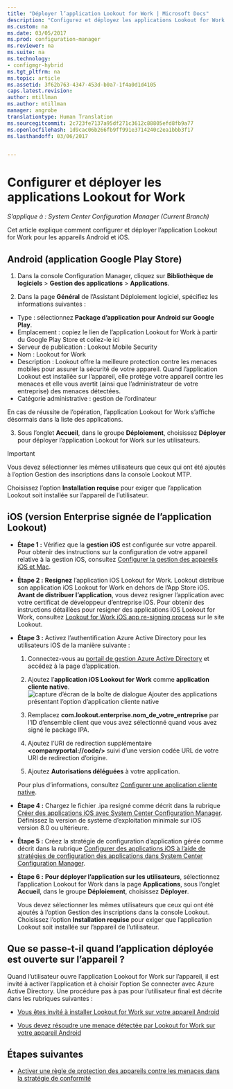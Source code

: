 ```yaml
---
title: "Déployer l’application Lookout for Work | Microsoft Docs"
description: "Configurez et déployez les applications Lookout for Work."
ms.custom: na
ms.date: 03/05/2017
ms.prod: configuration-manager
ms.reviewer: na
ms.suite: na
ms.technology:
- configmgr-hybrid
ms.tgt_pltfrm: na
ms.topic: article
ms.assetid: 3f62b763-4347-453d-b0a7-1f4a0d1d4105
caps.latest.revision: 
author: mtillman
ms.author: mtillman
manager: angrobe
translationtype: Human Translation
ms.sourcegitcommit: 2c723fe7137a95df271c3612c88805efd8fb9a77
ms.openlocfilehash: 1d9cac06b266fb9ff991e3714240c2ea1bbb3f17
ms.lasthandoff: 03/06/2017


---
```

# <a name="configure-and-deploy-lookout-for-work-apps"></a>Configurer et déployer les applications Lookout for Work

*S’applique à : System Center Configuration Manager (Current Branch)*

Cet article explique comment configurer et déployer l’application Lookout for Work pour les appareils Android et iOS.

## <a name="android-google-play-store-app"></a>Android (application Google Play Store)
1.  Dans la console Configuration Manager, cliquez sur **Bibliothèque de logiciels** > **Gestion des applications** > **Applications**.

2.  Dans la page **Général** de l’Assistant Déploiement logiciel, spécifiez les informations suivantes :
  * Type : sélectionnez **Package d’application pour Android sur Google Play**.
  * Emplacement : copiez le lien de l’application Lookout for Work à partir du Google Play Store et collez-le ici
  * Serveur de publication : Lookout Mobile Security
  * Nom : Lookout for Work
  * Description : Lookout offre la meilleure protection contre les menaces mobiles pour assurer la sécurité de votre appareil. Quand l’application Lookout est installée sur l’appareil, elle protège votre appareil contre les menaces et elle vous avertit (ainsi que l’administrateur de votre entreprise) des menaces détectées.
  * Catégorie administrative : gestion de l’ordinateur

  En cas de réussite de l’opération, l’application Lookout for Work s’affiche désormais dans la liste des applications.

3.  Sous l’onglet **Accueil**, dans le groupe **Déploiement**, choisissez **Déployer** pour déployer l’application Lookout for Work sur les utilisateurs.
>[!IMPORTANT]
>Vous devez sélectionner les mêmes utilisateurs que ceux qui ont été ajoutés à l’option Gestion des inscriptions dans la console Lookout MTP.

  Choisissez l’option **Installation requise** pour exiger que l’application Lookout soit installée sur l’appareil de l’utilisateur.

## <a name="ios-enterprise-signed-version-of-lookout-app"></a>iOS (version Enterprise signée de l’application Lookout)

* **Étape 1 :** Vérifiez que la **gestion iOS** est configurée sur votre appareil. Pour obtenir des instructions sur la configuration de votre appareil relative à la gestion iOS, consultez [Configurer la gestion des appareils iOS et Mac]().

* **Étape 2 :** **Resignez** l’application iOS Lookout for Work. Lookout distribue son application iOS Lookout for Work en dehors de l’App Store iOS. **Avant de distribuer l’application**, vous devez resigner l’application avec votre certificat de développeur d’entreprise iOS. Pour obtenir des instructions détaillées pour resigner des applications iOS Lookout for Work, consultez [Lookout for Work iOS app re-signing process](https://personal.support.lookout.com/hc/en-us/articles/114094038714) sur le site Lookout.


* **Étape 3 :** Activez l’authentification Azure Active Directory pour les utilisateurs iOS de la manière suivante :
  1.  Connectez-vous au [portail de gestion Azure Active Directory](https://manage.windowsazure.com) et accédez à la page d’application.
  2.  Ajoutez l’**application iOS Lookout for Work** comme **application cliente native**.
  ![capture d’écran de la boîte de dialogue Ajouter des applications présentant l’option d’application cliente native](media/aad-add-app.png)

  3. Remplacez **com.lookout.enterprise.nom_de_votre_entreprise** par l’ID d’ensemble client que vous avez sélectionné quand vous avez signé le package IPA.
  4.  Ajoutez l’URI de redirection supplémentaire **&lt;companyportal://code/>** suivi d’une version codée URL de votre URI de redirection d’origine.
  5.  Ajoutez **Autorisations déléguées** à votre application.

  Pour plus d’informations, consultez [Configurer une application cliente native](https://azure.microsoft.com/en-us/documentation/articles/app-service-mobile-how-to-configure-active-directory-authentication/#optional-configure-a-native-client-application).


* **Étape 4 :** Chargez le fichier .ipa resigné comme décrit dans la rubrique [Créer des applications iOS avec System Center Configuration Manager](https://docs.microsoft.com/en-us/sccm/apps/get-started/creating-ios-applications). Définissez la version de système d’exploitation minimale sur iOS version 8.0 ou ultérieure.


* **Étape 5 :** Créez la stratégie de configuration d’application gérée comme décrit dans la rubrique [Configurer des applications iOS à l’aide de stratégies de configuration des applications dans System Center Configuration Manager](https://docs.microsoft.com/en-us/sccm/apps/deploy-use/configure-ios-apps-with-app-configuration-policies).


* **Étape 6 :** **Pour déployer l’application sur les utilisateurs**, sélectionnez l’application Lookout for Work dans la page **Applications**, sous l’onglet **Accueil**, dans le groupe **Déploiement**, choisissez **Déployer**.

  Vous devez sélectionner les mêmes utilisateurs que ceux qui ont été ajoutés à l’option Gestion des inscriptions dans la console Lookout.  
Choisissez l’option **Installation requise** pour exiger que l’application Lookout soit installée sur l’appareil de l’utilisateur.

## <a name="what-happens-when-the-deployed-app-is-opened-on-the-device"></a>Que se passe-t-il quand l’application déployée est ouverte sur l’appareil ?




Quand l’utilisateur ouvre l’application Lookout for Work sur l’appareil, il est invité à activer l’application et à choisir l’option Se connecter avec Azure Active Directory. Une procédure pas à pas pour l’utilisateur final est décrite dans les rubriques suivantes :

* [Vous êtes invité à installer Lookout for Work sur votre appareil Android](http://docs.microsoft.com/intune/enduser/you-are-prompted-to-install-lookout-for-work-android)

* [Vous devez résoudre une menace détectée par Lookout for Work sur votre appareil Android](http://docs.microsoft.com/intune/enduser/you-need-to-resolve-a-threat-found-by-lookout-for-work-android)

## <a name="next-steps"></a>Étapes suivantes
* [Activer une règle de protection des appareils contre les menaces dans la stratégie de conformité](enable-device-threat-protection-rule-compliance-policy.md)

